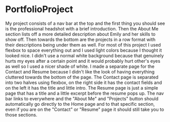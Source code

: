 # PortfolioProject

My project consists of a nav bar at the top and the first thing you should see is the professional headshot with a brief introduction. Then the About Me section lists off a more detailed description about Emily and her skills to show off. Then towards the bottom are the projects in a row format with their descriptions being under them as well. For most of this project I used flexbox to space everything out and I used light colors because I thought it looked nice. I didn't use a normal white background because that genuinely hurts my eyes after a certain point and it would probably hurt other's eyes as well so I used a nicer shade of white. I made a separate page for the Contact and Resume because I didn't like the look of having everything cluttered towards the bottom of the page. The Contact page is separated into two halves using flexbox, on the right side it has the contact fields and on the left it has the title and little intro. The Resume page is just a simple page that has a title and a little excerpt before the resume pops up. The nav bar links to everywhere and the "About Me" and "Projects" button should automatically go directly to the Home page and to that specific section, even if you are on the "Contact" or "Resume" page it should still take you to those sections.